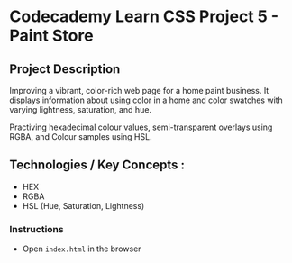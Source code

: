 # Codecademy Learn CSS Project 5 - Paint Store

## Project Description
Improving a vibrant, color-rich web page for a home paint business. It displays information about using color in a home and color swatches with varying lightness, saturation, and hue.

Practiving hexadecimal colour values, semi-transparent overlays using RGBA, and Colour samples using HSL.

## Technologies / Key Concepts :
- HEX
- RGBA
- HSL (Hue, Saturation, Lightness)
### Instructions
- Open `index.html` in the browser
